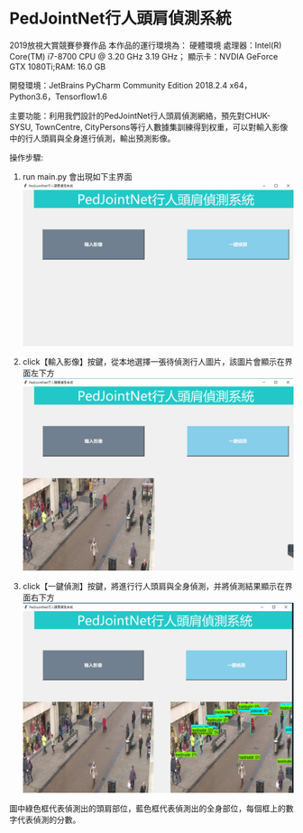 # PedJointNet行人頭肩偵測系統
2019放視大賞競賽參賽作品
本作品的運行環境為：
硬體環境
處理器：Intel(R) Core(TM) i7-8700 CPU @ 3.20 GHz 3.19 GHz；
顯示卡：NVDIA GeForce GTX 1080Ti;RAM: 16.0 GB

開發環境：JetBrains PyCharm Community Edition 2018.2.4 x64，Python3.6，Tensorflow1.6

主要功能：利用我們設計的PedJointNet行人頭肩偵測網絡，預先對CHUK-SYSU, TownCentre, CityPersons等行人數據集訓練得到权重，可以對輸入影像中的行人頭肩與全身進行偵測，輸出預測影像。

操作步驟:
1. run main.py
會出現如下主界面
![image](https://github.com/Michelexie/PedJointNet/blob/master/main_1.png)

2. click【輸入影像】按鍵，從本地選擇一張待偵測行人圖片，該圖片會顯示在界面左下方
![image](https://github.com/Michelexie/PedJointNet/blob/master/main_2.png)

3. click【一鍵偵測】按鍵，將進行行人頭肩與全身偵測，并將偵測結果顯示在界面右下方
![image](https://github.com/Michelexie/PedJointNet/blob/master/main_3.png)

圖中綠色框代表偵測出的頭肩部位，藍色框代表偵測出的全身部位，每個框上的數字代表偵測的分數。
